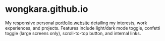 # wongkara.github.io
My responsive personal [portfolio website](https://wongkara.github.io) detailing my interests, work experiences, and projects. Features include light/dark mode toggle, confetti toggle (large screens only), scroll-to-top button, and internal links.

